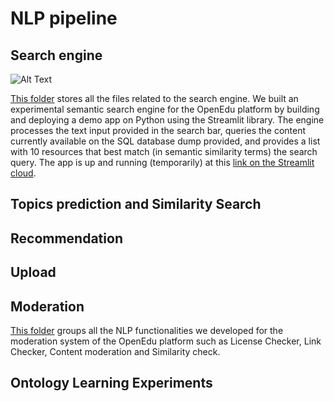 # NLP pipeline
## Search engine
![Alt Text](https://github.com/WomenPlusPlus/deploy-impact-22-openedu-e/blob/main/src/NLP/Content%20Search/Demo%20App/search_engine_video.gif)

[This folder](https://github.com/WomenPlusPlus/deploy-impact-22-openedu-e/tree/main/src/NLP/Content%20Search/Demo%20App) stores all the files related to the search engine. We built an experimental semantic search engine for the OpenEdu platform by building and deploying a demo app on Python using the Streamlit library. The engine processes the text input provided in the search bar, queries the content currently available on the SQL database dump provided, and provides a list with 10 resources that best match (in semantic similarity terms) the search query. The app is up and running (temporarily) at this [link on the Streamlit cloud](https://slashlan-test-streamlit-openedu-search-engine-app-test-0qqrve.streamlit.app/). 

## Topics prediction and Similarity Search

## Recommendation

## Upload

## Moderation
[This folder](https://github.com/WomenPlusPlus/deploy-impact-22-openedu-e/tree/main/src/NLP/Content%20Moderation) groups all the NLP functionalities we developed for the moderation system of the OpenEdu platform such as License Checker, Link Checker, Content moderation and Similarity check.

## Ontology Learning Experiments
